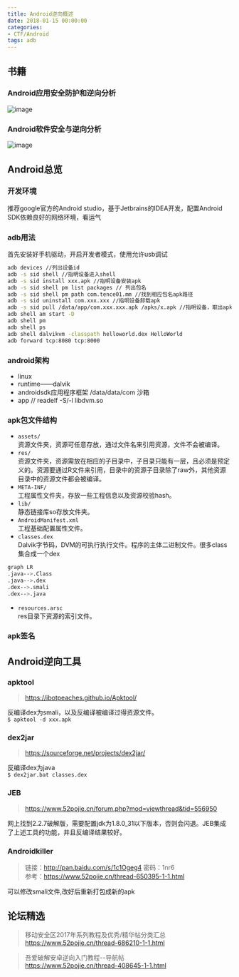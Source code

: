 ```yaml
---
title: Android逆向概述
date: 2018-01-15 00:00:00
categories:
- CTF/Android
tags: adb 
---
```


## 书籍

### Android应用安全防护和逆向分析

![image](http://img.blog.csdn.net/20171218160639075)

### Android软件安全与逆向分析
![image](https://gss3.bdstatic.com/-Po3dSag_xI4khGkpoWK1HF6hhy/baike/w%3D268%3Bg%3D0/sign=c331c126b8a1cd1105b675268129afc1/8644ebf81a4c510fe214c70c6259252dd52aa5d7.jpg)
 
## Android总览

### 开发环境

推荐google官方的Android studio，基于Jetbrains的IDEA开发，配置Android SDK依赖良好的网络环境，看运气

### adb用法

首先安装好手机驱动，开启开发者模式，使用允许usb调试

```bash
adb devices //列出设备id
adb -s sid shell //指明设备进入shell
adb -s sid install xxx.apk //指明设备安装apk
adb -s sid shell pm list packages // 列出包名
adb -s sid shell pm path com.tence01.mm //找到相应包名apk路径
adb -s sid uninstall com.xxx.xxx //指明设备卸载apk
adb -s sid pull /data/app/com.xxx.xxx.apk /apks/x.apk //指明设备，取出apk
adb shell am start -D
adb shell pm
adb shell ps
adb shell dalvikvm -classpath helloworld.dex HelloWorld
adb forward tcp:8080 tcp:8000
````

### android架构

- linux
- runtime——dalvik
- androidsdk应用程序框架  /data/data/com  沙箱
- app   // readelf -S/-l  libdvm.so 

### apk包文件结构

- `assets/`  
资源文件夹，资源可任意存放，通过文件名来引用资源，文件不会被编译。
- `res/`  
资源文件夹，资源需放在相应的子目录中，子目录只能有一层，且必须是预定义的。资源要通过R文件来引用，目录中的资源子目录除了raw外，其他资源目录中的资源文件都会被编译。
- `META-INF/`  
工程属性文件夹，存放一些工程信息以及资源校验hash。
- `lib/`  
静态链接库so存放文件夹。
- `AndroidManifest.xml`  
工程基础配置属性文件。
- `classes.dex`  
Dalvik字节码，DVM的可执行执行文件。程序的主体二进制文件。很多class集合成一个dex 

```bash
graph LR
.java-->.Class
.java-->.dex
.dex-->.smali
.dex-->.java
```

- `resources.arsc`  
res目录下资源的索引文件。

### apk签名

## Android逆向工具

### apktool

> https://ibotpeaches.github.io/Apktool/

反编译dex为smali，以及反编译被编译过得资源文件。  
`$ apktool -d xxx.apk`

### dex2jar 

> https://sourceforge.net/projects/dex2jar/

反编译dex为java  
`$ dex2jar.bat classes.dex `

### JEB

> https://www.52pojie.cn/forum.php?mod=viewthread&tid=556950

网上找到2.2.7破解版，需要配置jdk为1.8.0_31以下版本，否则会闪退。JEB集成了上述工具的功能，并且反编译结果较好。

### Androidkiller

> 链接：http://pan.baidu.com/s/1c1Ogeg4 密码：1nr6   
> 参考：https://www.52pojie.cn/thread-650395-1-1.html

可以修改smali文件,改好后重新打包成新的apk

## 论坛精选

> 移动安全区2017年系列教程及优秀/精华帖分类汇总   
> https://www.52pojie.cn/thread-686210-1-1.html

> 吾爱破解安卓逆向入门教程--导航帖   
> https://www.52pojie.cn/thread-408645-1-1.html
